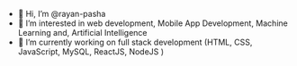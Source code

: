 -	👋 Hi, I’m @rayan-pasha
-	👀 I’m interested in web development, Mobile App Development, Machine Learning and, Artificial Intelligence
-	🌱 I’m currently working on full stack development (HTML, CSS, JavaScript, MySQL, ReactJS, NodeJS )

<!---
rayan-pasha/rayan-pasha is a ✨ special ✨ repository because its `README.md` (this file) appears on your GitHub profile.
You can click the Preview link to take a look at your changes.
--->
